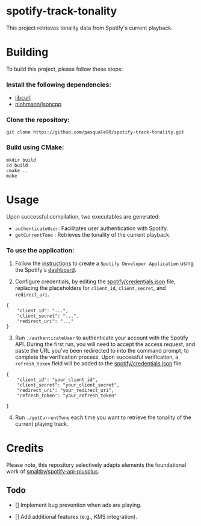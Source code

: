 # spotify-track-tonality
This project retrieves tonality data from Spotify's current playback.

# Building
To build this project, please follow these steps:

### Install the following dependencies:

- [libcurl](https://github.com/curl/curl)
- [nlohmann/jsoncpp](https://github.com/nlohmann/json)

### Clone the repository:
```
git clone https://github.com/pasquale90/spotify-track-tonality.git
```

### Build using CMake:

```
mkdir build
cd build
cmake ..
make
```

# Usage

Upon successful compilation, two executables are generated:

- `authenticateUser`: Facilitates user authentication with Spotify.
- `getCurrentTone` : Retrieves the tonality of the current playback.

### To use the application:

1. Follow the [instructions](https://developer.spotify.com/documentation/web-api) to create a `Spotify Developer Application` using the Spotify's [dashboard](https://developer.spotify.com/dashboard).
 
2. Configure credentials, by editing the [spotify/credentials.json](spotify/credentials.json) file, replacing the placeholders for `client_id`, `client_secret`, and `redirect_uri`.
```
{
    "client_id": "...",
    "client_secret": "...",
    "redirect_uri": "..."
}
```
3. Run `./authenticateUser` to authenticate your account with the Spotify API.
During the first run, you will need to accept the access request, and paste the URL you've been redirected to into the command prompt, to complete the verification process. Upon successful verification, a `refresh_token` field will be added to the [spotify/credentials.json](spotify/credentials.json) file.
```
{
    "client_id": "your_client_id",
    "client_secret": "your_client_secret",
    "redirect_uri": "your_redirect_uri",
    "refresh_token": "your_refresh_token"

}
```
4. Run `./getCurrentTone` each time you want to retrieve the tonality of the current playing track.

# Credits
Please note, this repository selectively adapts elements the foundational work of [smaltby/spotify-api-plusplus](https://github.com/smaltby/spotify-api-plusplus).

## Todo
 - []  Implement bug prevention when ads are playing.

 - [] Add additional features (e.g., KMS integration).